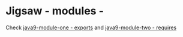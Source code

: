 # Jigsaw - modules - 

Check [java9-module-one - exports](../../../../../../../../../java9-module-one) and [java9-module-two - requires](../../../../../../../../../java9-module-two)
